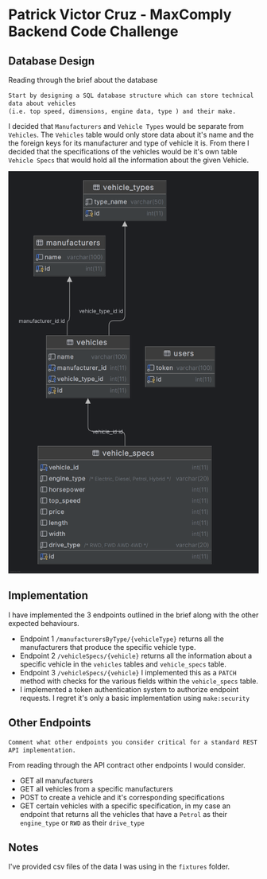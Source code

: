 # Patrick Victor Cruz - MaxComply Backend Code Challenge

## Database Design

Reading through the brief about the database 
```
Start by designing a SQL database structure which can store technical data about vehicles 
(i.e. top speed, dimensions, engine data, type ) and their make.
```
I decided that `Manufacturers` and `Vehicle Types` would be separate from `Vehicles`. The `Vehicles` table
would only store data about it's name and the the foreign keys for its manufacturer and type of vehicle it is.
From there I decided that the specifications of the vehicles would be it's own table `Vehicle Specs` that would
hold all the information about the given Vehicle.

![Database Diagram.png](Database%20Diagram.png)

## Implementation
I have implemented the 3 endpoints outlined in the brief along with the other expected behaviours. 
* Endpoint 1 `/manufacturersByType/{vehicleType}` returns all the manufacturers that produce the specific vehicle type.
* Endpoint 2 `/vehicleSpecs/{vehicle}` returns all the information about a specific vehicle in the `vehicles` tables and 
`vehicle_specs` table.
* Endpoint 3 `/vehicleSpecs/{vehicle}` I implemented this as a `PATCH` method with checks for the 
various fields within the `vehicle_specs` table.
* I implemented a token authentication system to authorize endpoint requests. I regret it's only a basic
implementation using `make:security`

## Other Endpoints
```
Comment what other endpoints you consider critical for a standard REST API implementation.
```
From reading through the API contract other endpoints I would consider.
* GET all manufacturers
* GET all vehicles from a specific manufacturers
* POST to create a vehicle and it's corresponding specifications
* GET certain vehicles with a specific specification, in my case an endpoint that returns all the 
vehicles that have a `Petrol` as their `engine_type` or `RWD` as their `drive_type` 

## Notes
I've provided csv files of the data I was using in the `fixtures` folder.


